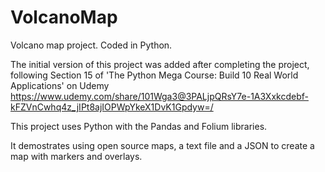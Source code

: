 # VolcanoMap
Volcano map project. Coded in Python.

The initial version of this project was added after completing the project, following Section 15 of 'The Python Mega Course: Build 10 Real World Applications' on Udemy
https://www.udemy.com/share/101Wga3@3PALjpQRsY7e-1A3Xxkcdebf-kFZVnCwhq4z_jIPt8ajIOPWpYkeX1DvK1Gpdyw=/

This project uses Python with the Pandas and Folium libraries.

It demostrates using open source maps, a text file and a JSON to create a map with markers and overlays.
